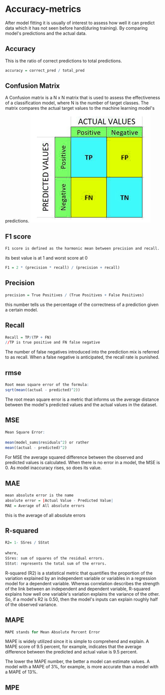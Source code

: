 # Accuracy-metrics
After model fitting it is usually of interest to assess how well it can predict data which it has not seen before hand(during training).
By comparing model's predictions and the actual data.
## Accuracy
This is the ratio of correct predictions to total predictions.

```r
accuracy = correct_pred / total_pred
```

## Confusion Matrix
A Confusion matrix is a N x N matrix that is used to assess the effectiveness of a classification model, where N is the number of target classes. The matrix compares the actual target values to the machine learning model's predictions.
![confmat](https://github.com/SirWilliam254/Accuracy-metrics/blob/main/confusionMat.jpg)

## F1 score

```r
F1 score is defined as the harmonic mean between precision and recall. It is used as a statistical measure to rate performance.
```
its best value is at 1 and worst score at 0

```r
F1 = 2 * (precision * recall) / (precision + recall)
```

## Precision

```r
precision = True Positives / (True Positives + False Positives)
 ```
 this number tells us the percentage of the correctness of a prediction given a certain model.
## Recall

```r
Recall = TP/(TP + FN)
//TP is true positive and FN false negative
```
The number of false negatives introduced into the prediction mix is referred to as recall. When a false negative is anticipated, the recall rate is punished.

## rmse
```r
Root mean square error of the formula:
sqrt(mean((actual - predicted)^2))
```
The root mean square error is a metric that informs us the average distance between the model's predicted values and the actual values in the dataset.

## MSE

```r
Mean Square Error:

mean(model_sums$residuals^2) or rather
mean((actual - predicted)^2)
```
For MSE the average squared difference between the observed and predicted values is calculated. When there is no error in a model, the MSE is 0. As model inaccuracy rises, so does its value.

## MAE
```r
mean absolute error is the name
absolute error = |Actual Value - Predicted Value|
MAE = Average of All absolute errors
```
this is the average of all absolute errors
## R-squared

```r
R2= 1- SSres / SStot

where,
SSres: sum of squares of the residual errors.
SStot: represents the total sum of the errors.
```

R-squared (R2) is a statistical metric that quantifies the proportion of the variation explained by an independent variable or variables in a regression model for a dependent variable. Whereas correlation describes the strength of the link between an independent and dependent variable, R-squared explains how well one variable's variation explains the variance of the other. So, if a model's R2 is 0.50, then the model's inputs can explain roughly half of the observed variance.

## MAPE
```python
MAPE stands for Mean Absolute Percent Error
```
MAPE is widely utilized since it is simple to comprehend and explain. A MAPE score of 9.5 percent, for example, indicates that the average difference between the predicted and actual value is 9.5 percent.

The lower the MAPE number, the better a model can estimate values. A model with a MAPE of 3%, for example, is more accurate than a model with a MAPE of 13%.

## MPE
